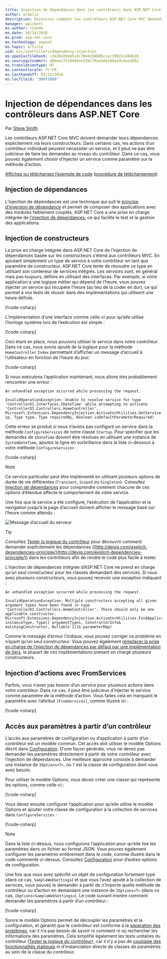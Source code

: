```yaml
---
title: Injection de dépendances dans les contrôleurs dans ASP.NET Core
author: ardalis
description: Découvrez comment les contrôleurs ASP.NET Core MVC demandent explicitement leurs dépendances par le biais de leurs constructeurs avec l’injection de dépendances dans ASP.NET Core.
manager: wpickett
ms.author: riande
ms.date: 10/14/2016
ms.prod: asp.net-core
ms.technology: aspnet
ms.topic: article
uid: mvc/controllers/dependency-injection
ms.openlocfilehash: c3e26d294d51dc7044158b05c1ac39015c494610
ms.sourcegitcommit: 48beecfe749ddac52bc79aa3eb246a2dcdaa1862
ms.translationtype: HT
ms.contentlocale: fr-FR
ms.lasthandoff: 03/22/2018
ms.locfileid: "30071800"
---
```

# <a name="dependency-injection-into-controllers-in-aspnet-core"></a>Injection de dépendances dans les contrôleurs dans ASP.NET Core

<a name="dependency-injection-controllers"></a>

Par [Steve Smith](https://ardalis.com/)

Les contrôleurs ASP.NET Core MVC doivent demander leurs dépendances explicitement via leurs constructeurs. Dans certains cas, les actions d’un contrôleur individuel peuvent nécessiter un service, et il peut ne pas être judicieux de faire les demandes au niveau du contrôleur. Dans ce cas, vous pouvez également choisir d’injecter un service comme paramètre sur la méthode d’action.

[Affichez ou téléchargez l’exemple de code](https://github.com/aspnet/Docs/tree/master/aspnetcore/mvc/controllers/dependency-injection/sample) ([procédure de téléchargement](xref:tutorials/index#how-to-download-a-sample))

## <a name="dependency-injection"></a>Injection de dépendances

L’injection de dépendances est une technique qui suit le [principe d’inversion de dépendance](http://deviq.com/dependency-inversion-principle/) et permet de composer des applications avec des modules faiblement couplés. ASP.NET Core a une prise en charge intégrée de [l’injection de dépendances](../../fundamentals/dependency-injection.md), ce qui facilite le test et la gestion des applications.

## <a name="constructor-injection"></a>Injection de constructeurs

La prise en charge intégrée dans ASP.NET Core de l’injection de dépendances basée sur les constructeurs s’étend aux contrôleurs MVC. En ajoutant simplement un type de service à votre contrôleur en tant que paramètre de constructeur, ASP.NET Core tente de résoudre ce type en utilisant son conteneur de services intégrés. Les services sont, en général mais pas toujours, définis en utilisant des interfaces. Par exemple, si votre application a une logique métier qui dépend de l’heure, vous pouvez injecter un service qui récupère l’heure (au lieu de la coder en dur), ce qui permet à vos tests de réussir dans des implémentations qui utilisent une heure définie.

[!code-csharp[](dependency-injection/sample/src/ControllerDI/Interfaces/IDateTime.cs)]


L’implémentation d’une interface comme celle-ci pour qu’elle utilise l’horloge système lors de l’exécution est simple :

[!code-csharp[](dependency-injection/sample/src/ControllerDI/Services/SystemDateTime.cs)]


Ceci étant en place, nous pouvons utiliser le service dans notre contrôleur. Dans ce cas, nous avons ajouté de la logique pour la méthode `HomeController` `Index` permettant d’afficher un message d’accueil à l’utilisateur en fonction de l’heure du jour.

[!code-csharp[](./dependency-injection/sample/src/ControllerDI/Controllers/HomeController.cs?highlight=8,10,12,17,18,19,20,21,22,23,24,25,26,27,28,29,30&range=1-31,51-52)]

Si nous exécutons l’application maintenant, nous allons très probablement rencontrer une erreur :

```
An unhandled exception occurred while processing the request.

InvalidOperationException: Unable to resolve service for type 'ControllerDI.Interfaces.IDateTime' while attempting to activate 'ControllerDI.Controllers.HomeController'.
Microsoft.Extensions.DependencyInjection.ActivatorUtilities.GetService(IServiceProvider sp, Type type, Type requiredBy, Boolean isDefaultParameterRequired)
```

Cette erreur se produit si nous n’avons pas configuré un service dans la méthode `ConfigureServices` de notre classe `Startup`. Pour spécifier que les demandes de `IDateTime` doivent être résolues en utilisant une instance de `SystemDateTime`, ajoutez la ligne en surbrillance dans la liste ci-dessous à votre méthode `ConfigureServices` :

[!code-csharp[](./dependency-injection/sample/src/ControllerDI/Startup.cs?highlight=4&range=26-27,42-44)]

> [!NOTE]
> Ce service particulier peut être implémenté en utilisant plusieurs options de durée de vie différentes (`Transient`, `Scoped` ou `Singleton`). Consultez [Injection de dépendances](../../fundamentals/dependency-injection.md) pour comprendre comment chacune de ces options d’étendue affecte le comportement de votre service.

Une fois que le service a été configuré, l’exécution de l’application et la navigation jusqu’à la page d’accueil doivent afficher le message basé sur l’heure comme attendu :

![Message d’accueil du serveur](dependency-injection/_static/server-greeting.png)

>[!TIP]
> Consultez [Tester la logique du contrôleur](testing.md) pour découvrir comment demander explicitement les dépendances ([http://deviq.com/explicit-dependencies-principle/](http://deviq.com/explicit-dependencies-principle/)) dans les contrôleurs afin de rendre le code plus facile à tester.

L’injection de dépendances intégrée d’ASP.NET Core ne prend en charge qu’un seul constructeur pour les classes demandant des services. Si vous avez plusieurs constructeurs, vous pouvez recevoir une exception indiquant :

```
An unhandled exception occurred while processing the request.

InvalidOperationException: Multiple constructors accepting all given argument types have been found in type 'ControllerDI.Controllers.HomeController'. There should only be one applicable constructor.
Microsoft.Extensions.DependencyInjection.ActivatorUtilities.FindApplicableConstructor(Type instanceType, Type[] argumentTypes, ConstructorInfo& matchingConstructor, Nullable`1[]& parameterMap)
```

Comme le message d’erreur l’indique, vous pouvez corriger ce problème en n’ayant qu’un seul constructeur. Vous pouvez également [remplacer la prise en charge de l’injection de dépendances par défaut par une implémentation de tiers](../../fundamentals/dependency-injection.md#replacing-the-default-services-container), la plupart de ces implémentations prenant en charge plusieurs constructeurs.

## <a name="action-injection-with-fromservices"></a>Injection d’actions avec FromServices

Parfois, vous n’avez pas besoin d’un service pour plusieurs actions dans votre contrôleur. Dans ce cas, il peut être judicieux d’injecter le service comme paramètre de la méthode d’action. Vous faites cela en marquant le paramètre avec l’attribut `[FromServices]`, comme illustré ici :

[!code-csharp[](./dependency-injection/sample/src/ControllerDI/Controllers/HomeController.cs?highlight=1&range=33-38)]

## <a name="accessing-settings-from-a-controller"></a>Accès aux paramètres à partir d’un contrôleur

L’accès aux paramètres de configuration ou d’application à partir d’un contrôleur est un modèle commun. Cet accès doit utiliser le modèle Options décrit dans [Configuration](xref:fundamentals/configuration/index). D’une façon générale, vous ne devez pas demander les paramètres directement à partir de votre contrôleur avec l’injection de dépendances. Une meilleure approche consiste à demander une instance de `IOptions<T>`, où `T` est la classe de configuration dont vous avez besoin.

Pour utiliser le modèle Options, vous devez créer une classe qui représente les options, comme celle-ci :

[!code-csharp[](dependency-injection/sample/src/ControllerDI/Model/SampleWebSettings.cs)]

Vous devez ensuite configurer l’application pour qu’elle utilise le modèle Options et ajouter votre classe de configuration à la collection de services dans `ConfigureServices` :

[!code-csharp[](./dependency-injection/sample/src/ControllerDI/Startup.cs?highlight=3,4,5,6,9,16,19&range=14-44)]

> [!NOTE]
> Dans la liste ci-dessus, nous configurons l’application pour qu’elle lise les paramètres dans un fichier au format JSON. Vous pouvez également configurer les paramètres entièrement dans le code, comme illustré dans le code commenté ci-dessus. Consultez [Configuration](xref:fundamentals/configuration/index) pour d’autres options de configuration.

Une fois que vous avez spécifié un objet de configuration fortement typé (dans ce cas, `SampleWebSettings`) et que vous l’avez ajouté à la collection de services, vous pouvez le demander à partir de n’importe quelle méthode de contrôleur ou d’action en demandant une instance de `IOptions<T>` (dans ce cas, `IOptions<SampleWebSettings>`). Le code suivant montre comment demander les paramètres à partir d’un contrôleur :

[!code-csharp[](./dependency-injection/sample/src/ControllerDI/Controllers/SettingsController.cs?highlight=3,5,7&range=7-22)]

Suivre le modèle Options permet de découpler les paramètres et la configuration, et garantit que le contrôleur est conforme à la [séparation des problèmes](http://deviq.com/separation-of-concerns/), car il n’a pas besoin de savoir ni comment ni où rechercher les informations des paramètres. Cela simplifie également les tests unitaires du contrôleur ([Tester la logique du contrôleur](testing.md)), car il n’y a pas de [couplage des fonctionnalités statiques](http://deviq.com/static-cling/) ni d’instanciation directe de classes de paramètres au sein de la classe du contrôleur.
